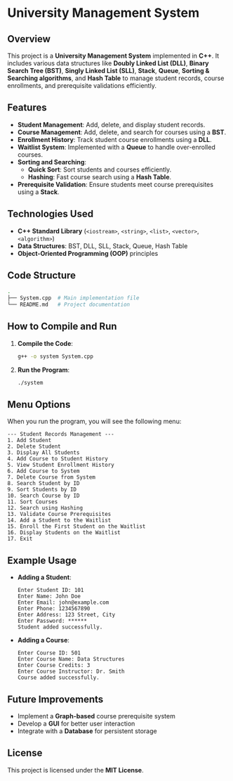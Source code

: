 # University Management System 

## Overview
This project is a **University Management System** implemented in **C++**. It includes various data structures like **Doubly Linked List (DLL)**, **Binary Search Tree (BST)**, **Singly Linked List (SLL)**, **Stack**, **Queue**, **Sorting & Searching algorithms**, and **Hash Table** to manage student records, course enrollments, and prerequisite validations efficiently.

## Features
- **Student Management**: Add, delete, and display student records.
- **Course Management**: Add, delete, and search for courses using a **BST**.
- **Enrollment History**: Track student course enrollments using a **DLL**.
- **Waitlist System**: Implemented with a **Queue** to handle over-enrolled courses.
- **Sorting and Searching**:
  - **Quick Sort**: Sort students and courses efficiently.
  - **Hashing**: Fast course search using a **Hash Table**.
- **Prerequisite Validation**: Ensure students meet course prerequisites using a **Stack**.

## Technologies Used
- **C++ Standard Library** (`<iostream>`, `<string>`, `<list>`, `<vector>`, `<algorithm>`)
- **Data Structures**: BST, DLL, SLL, Stack, Queue, Hash Table
- **Object-Oriented Programming (OOP)** principles

## Code Structure
```bash
.
├── System.cpp  # Main implementation file
└── README.md   # Project documentation
```

## How to Compile and Run
1. **Compile the Code**:
   ```bash
   g++ -o system System.cpp
   ```
2. **Run the Program**:
   ```bash
   ./system
   ```

## Menu Options
When you run the program, you will see the following menu:
```
--- Student Records Management ---
1. Add Student
2. Delete Student
3. Display All Students
4. Add Course to Student History
5. View Student Enrollment History
6. Add Course to System
7. Delete Course from System
8. Search Student by ID
9. Sort Students by ID
10. Search Course by ID
11. Sort Courses
12. Search using Hashing
13. Validate Course Prerequisites
14. Add a Student to the Waitlist
15. Enroll the First Student on the Waitlist
16. Display Students on the Waitlist
17. Exit
```

## Example Usage
- **Adding a Student**:
  ```
  Enter Student ID: 101
  Enter Name: John Doe
  Enter Email: john@example.com
  Enter Phone: 1234567890
  Enter Address: 123 Street, City
  Enter Password: ******
  Student added successfully.
  ```
- **Adding a Course**:
  ```
  Enter Course ID: 501
  Enter Course Name: Data Structures
  Enter Course Credits: 3
  Enter Course Instructor: Dr. Smith
  Course added successfully.
  ```

## Future Improvements
- Implement a **Graph-based** course prerequisite system
- Develop a **GUI** for better user interaction
- Integrate with a **Database** for persistent storage

## License
This project is licensed under the **MIT License**.
